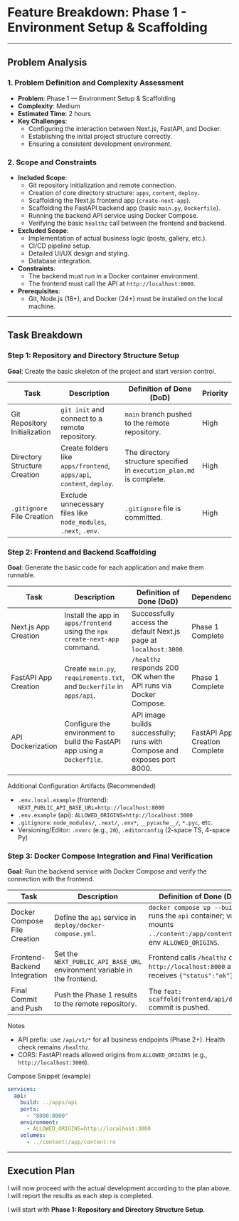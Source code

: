 # Feature Breakdown: Phase 1 - Environment Setup & Scaffolding

---

## Problem Analysis

### 1. Problem Definition and Complexity Assessment
- **Problem**: Phase 1 — Environment Setup & Scaffolding
- **Complexity**: Medium
- **Estimated Time**: 2 hours
- **Key Challenges**:
    - Configuring the interaction between Next.js, FastAPI, and Docker.
    - Establishing the initial project structure correctly.
    - Ensuring a consistent development environment.

### 2. Scope and Constraints
- **Included Scope**:
    - Git repository initialization and remote connection.
    - Creation of core directory structure: `apps`, `content`, `deploy`.
    - Scaffolding the Next.js frontend app (`create-next-app`).
    - Scaffolding the FastAPI backend app (basic `main.py`, `Dockerfile`).
    - Running the backend API service using Docker Compose.
    - Verifying the basic `healthz` call between the frontend and backend.
- **Excluded Scope**:
    - Implementation of actual business logic (posts, gallery, etc.).
    - CI/CD pipeline setup.
    - Detailed UI/UX design and styling.
    - Database integration.
- **Constraints**:
    - The backend must run in a Docker container environment.
    - The frontend must call the API at `http://localhost:8000`.
- **Prerequisites**:
    - Git, Node.js (18+), and Docker (24+) must be installed on the local machine.

---

## Task Breakdown

### Step 1: Repository and Directory Structure Setup
**Goal**: Create the basic skeleton of the project and start version control.

| Task | Description | Definition of Done (DoD) | Priority |
|---|---|---|---|
| Git Repository Initialization | `git init` and connect to a remote repository. | `main` branch pushed to the remote repository. | High |
| Directory Structure Creation | Create folders like `apps/frontend`, `apps/api`, `content`, `deploy`. | The directory structure specified in `execution_plan.md` is complete. | High |
| `.gitignore` File Creation | Exclude unnecessary files like `node_modules`, `.next`, `.env`. | `.gitignore` file is committed. | High |

### Step 2: Frontend and Backend Scaffolding
**Goal**: Generate the basic code for each application and make them runnable.

| Task | Description | Definition of Done (DoD) | Dependencies |
|---|---|---|---|
| Next.js App Creation | Install the app in `apps/frontend` using the `npx create-next-app` command. | Successfully access the default Next.js page at `localhost:3000`. | Phase 1 Complete |
| FastAPI App Creation | Create `main.py`, `requirements.txt`, and `Dockerfile` in `apps/api`. | `/healthz` responds 200 OK when the API runs via Docker Compose. | Phase 1 Complete |
| API Dockerization | Configure the environment to build the FastAPI app using a `Dockerfile`. | API image builds successfully; runs with Compose and exposes port 8000. | FastAPI App Creation Complete |

Additional Configuration Artifacts (Recommended)
- `.env.local.example` (frontend): `NEXT_PUBLIC_API_BASE_URL=http://localhost:8000`
- `.env.example` (api): `ALLOWED_ORIGINS=http://localhost:3000`
- `.gitignore`: `node_modules/`, `.next/`, `.env*`, `__pycache__/`, `*.pyc`, etc.
- Versioning/Editor: `.nvmrc` (e.g., `20`), `.editorconfig` (2-space TS, 4-space Py)

### Step 3: Docker Compose Integration and Final Verification
**Goal**: Run the backend service with Docker Compose and verify the connection with the frontend.

| Task | Description | Definition of Done (DoD) | Risk |
|---|---|---|---|
| Docker Compose File Creation | Define the `api` service in `deploy/docker-compose.yml`. | `docker compose up --build` runs the `api` container; volume mounts `../content:/app/content:ro`; env `ALLOWED_ORIGINS`. | Medium |
| Frontend-Backend Integration | Set the `NEXT_PUBLIC_API_BASE_URL` environment variable in the frontend. | Frontend calls `/healthz` on `http://localhost:8000` and receives `{"status":"ok"}`. | Low |
| Final Commit and Push | Push the Phase 1 results to the remote repository. | The `feat: scaffold(frontend/api/docker)` commit is pushed. | Low |

Notes
- API prefix: use `/api/v1/*` for all business endpoints (Phase 2+). Health check remains `/healthz`.
- CORS: FastAPI reads allowed origins from `ALLOWED_ORIGINS` (e.g., `http://localhost:3000`).

Compose Snippet (example)
```yaml
services:
  api:
    build: ../apps/api
    ports:
      - "8000:8000"
    environment:
      - ALLOWED_ORIGINS=http://localhost:3000
    volumes:
      - ../content:/app/content:ro
```

---

## Execution Plan

I will now proceed with the actual development according to the plan above. I will report the results as each step is completed.

I will start with **Phase 1: Repository and Directory Structure Setup**.

